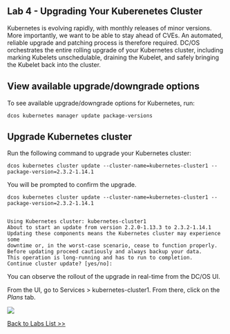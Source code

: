 ## Lab 4 - Upgrading Your Kuberenetes Cluster

Kubernetes is evolving rapidly, with monthly releases of minor versions. More importantly, we want to be able to stay ahead of CVEs. An automated, reliable upgrade and patching process is therefore required. DC/OS orchestrates the entire rolling upgrade of your Kubernetes cluster, including marking Kubelets unschedulable, draining the Kubelet, and safely bringing the Kubelet back into the cluster. 

## View available upgrade/downgrade options
To see available upgrade/downgrade options for Kubernetes, run:
```
dcos kubernetes manager update package-versions
```

## Upgrade Kubernetes cluster
Run the following command to upgrade your Kubernetes cluster:
```
dcos kubernetes cluster update --cluster-name=kubernetes-cluster1 --package-version=2.3.2-1.14.1
```
You will be prompted to confirm the upgrade.

```
dcos kubernetes cluster update --cluster-name=kubernetes-cluster1 --package-version=2.3.2-1.14.1            


Using Kubernetes cluster: kubernetes-cluster1
About to start an update from version 2.2.0-1.13.3 to 2.3.2-1.14.1
Updating these components means the Kubernetes cluster may experience some
downtime or, in the worst-case scenario, cease to function properly.
Before updating proceed cautiously and always backup your data.
This operation is long-running and has to run to completion.
Continue cluster update? [yes/no]:
```

You can observe the rollout of the upgrade in real-time from the DC/OS UI. 

From the UI, go to Services > kubernetes-cluster1. From there, click on the *Plans* tab.

![](https://github.com/tbaums/dcos-NUAN-labs/blob/master/screenshots/Lab04-cluster-upgrade-plans.png)


[Back to Labs List >>](https://github.com/tbaums/dcos-NUAN-labs/tree/master/labs)